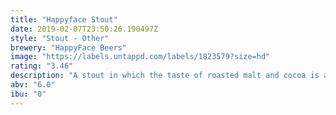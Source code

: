 ```yaml
---
title: "Happyface Stout"
date: 2019-02-07T23:50:26.190497Z
style: "Stout - Other"
brewery: "HappyFace Beers"
image: "https://labels.untappd.com/labels/1823579?size=hd"
rating: "3.46"
description: "A stout in which the taste of roasted malt and cocoa is accompanied by a nice bitterness and a cocoa aftertaste."
abv: "6.0"
ibu: "0"
---
```

